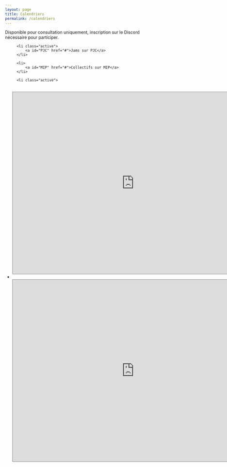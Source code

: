 ```yaml
---
layout: page
title: Calendriers 
permalink: /calendriers
---
```

<p>Disponible pour consultation uniquement, inscription sur le Discord nécessaire pour participer.</p>

<ul class="tab" data-tab="47e7fac6-28a7-4470-a67b-1e7406c42f73" data-name="calendriers">
  
      <li class="active">
          <a id="PJC" href="#">Jams sur PJC</a>
      </li>
  
      <li>
          <a id="MIP" href="#">Collectifs sur MIP</a>
      </li>
    
</ul>
<ul class="tab-content" id="47e7fac6-28a7-4470-a67b-1e7406c42f73" data-name="calendriers">
  
      <li class="active">
<br/>
<iframe src="https://calendar.google.com/calendar/embed?height=600&wkst=2&bgcolor=%23B39DDB&ctz=Europe%2FParis&showPrint=0&title=PJC%20Prochaines%20Rencontres&showCalendars=0&src=Ym5iODQwMDFnbzUzdWIwbGdkZWgzODVqMzVrcjlrcHBAaW1wb3J0LmNhbGVuZGFyLmdvb2dsZS5jb20&color=%238E24AA" style="border:solid 1px #777" width="800" height="600" frameborder="0" scrolling="no"></iframe>
      </li>
      <li>
<br/>
<iframe src="https://calendar.google.com/calendar/embed?height=600&wkst=2&bgcolor=%234285F4&ctz=Europe%2FParis&title=MIP%20Prochaines%20Rencontres&showPrint=0&showCalendars=0&src=ZnIuZnJlbmNoI2hvbGlkYXlAZ3JvdXAudi5jYWxlbmRhci5nb29nbGUuY29t&src=MjN0aDlscW45c3JtaW5vMHJ0aWgybWYxbmRvM29jbTRAaW1wb3J0LmNhbGVuZGFyLmdvb2dsZS5jb20&color=%230B8043&color=%234285F4" style="border:solid 1px #777" width="800" height="600" frameborder="0" scrolling="no"></iframe>
      </li>
</ul>
